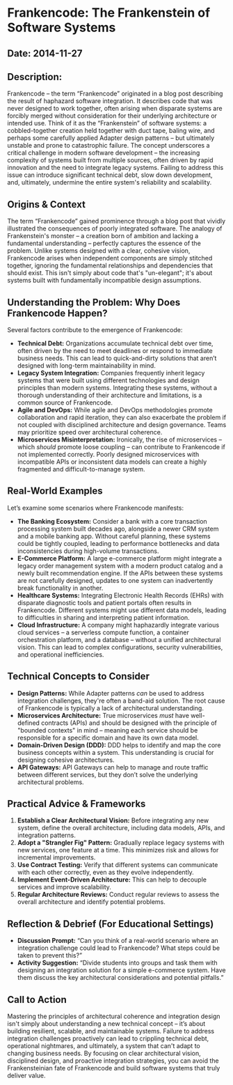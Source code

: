 # Frankencode: The Frankenstein of Software Systems

## Date: 2014-11-27

## Description:

Frankencode – the term “Frankencode” originated in a blog post describing the result of haphazard software integration. It describes code that was never designed to work together, often arising when disparate systems are forcibly merged without consideration for their underlying architecture or intended use. Think of it as the “Frankenstein” of software systems: a cobbled-together creation held together with duct tape, baling wire, and perhaps some carefully applied Adapter design patterns – but ultimately unstable and prone to catastrophic failure. The concept underscores a critical challenge in modern software development – the increasing complexity of systems built from multiple sources, often driven by rapid innovation and the need to integrate legacy systems. Failing to address this issue can introduce significant technical debt, slow down development, and, ultimately, undermine the entire system's reliability and scalability.

## Origins & Context

The term “Frankencode” gained prominence through a blog post that vividly illustrated the consequences of poorly integrated software. The analogy of Frankenstein's monster – a creation born of ambition and lacking a fundamental understanding – perfectly captures the essence of the problem. Unlike systems designed with a clear, cohesive vision, Frankencode arises when independent components are simply stitched together, ignoring the fundamental relationships and dependencies that should exist. This isn't simply about code that's "un-elegant"; it's about systems built with fundamentally incompatible design assumptions.

## Understanding the Problem: Why Does Frankencode Happen?

Several factors contribute to the emergence of Frankencode:

- **Technical Debt:** Organizations accumulate technical debt over time, often driven by the need to meet deadlines or respond to immediate business needs. This can lead to quick-and-dirty solutions that aren’t designed with long-term maintainability in mind.
- **Legacy System Integration:** Companies frequently inherit legacy systems that were built using different technologies and design principles than modern systems. Integrating these systems, without a thorough understanding of their architecture and limitations, is a common source of Frankencode.
- **Agile and DevOps:** While agile and DevOps methodologies promote collaboration and rapid iteration, they can also exacerbate the problem if not coupled with disciplined architecture and design governance. Teams may prioritize speed over architectural coherence.
- **Microservices Misinterpretation:** Ironically, the rise of microservices – which _should_ promote loose coupling – can contribute to Frankencode if not implemented correctly. Poorly designed microservices with incompatible APIs or inconsistent data models can create a highly fragmented and difficult-to-manage system.

## Real-World Examples

Let’s examine some scenarios where Frankencode manifests:

- **The Banking Ecosystem:** Consider a bank with a core transaction processing system built decades ago, alongside a newer CRM system and a mobile banking app. Without careful planning, these systems could be tightly coupled, leading to performance bottlenecks and data inconsistencies during high-volume transactions.
- **E-Commerce Platform:** A large e-commerce platform might integrate a legacy order management system with a modern product catalog and a newly built recommendation engine. If the APIs between these systems are not carefully designed, updates to one system can inadvertently break functionality in another.
- **Healthcare Systems:** Integrating Electronic Health Records (EHRs) with disparate diagnostic tools and patient portals often results in Frankencode. Different systems might use different data models, leading to difficulties in sharing and interpreting patient information.
- **Cloud Infrastructure:** A company might haphazardly integrate various cloud services – a serverless compute function, a container orchestration platform, and a database – without a unified architectural vision. This can lead to complex configurations, security vulnerabilities, and operational inefficiencies.

## Technical Concepts to Consider

- **Design Patterns:** While Adapter patterns _can_ be used to address integration challenges, they're often a band-aid solution. The root cause of Frankencode is typically a lack of architectural understanding.
- **Microservices Architecture:** True microservices _must_ have well-defined contracts (APIs) and should be designed with the principle of "bounded contexts" in mind – meaning each service should be responsible for a specific domain and have its own data model.
- **Domain-Driven Design (DDD):** DDD helps to identify and map the core business concepts within a system. This understanding is crucial for designing cohesive architectures.
- **API Gateways:** API Gateways can help to manage and route traffic between different services, but they don’t solve the underlying architectural problems.

## Practical Advice & Frameworks

1. **Establish a Clear Architectural Vision:** Before integrating any new system, define the overall architecture, including data models, APIs, and integration patterns.
2. **Adopt a "Strangler Fig" Pattern:** Gradually replace legacy systems with new services, one feature at a time. This minimizes risk and allows for incremental improvements.
3. **Use Contract Testing:** Verify that different systems can communicate with each other correctly, even as they evolve independently.
4. **Implement Event-Driven Architecture:** This can help to decouple services and improve scalability.
5. **Regular Architecture Reviews:** Conduct regular reviews to assess the overall architecture and identify potential problems.

## Reflection & Debrief (For Educational Settings)

- **Discussion Prompt:** “Can you think of a real-world scenario where an integration challenge could lead to Frankencode? What steps could be taken to prevent this?”
- **Activity Suggestion:** “Divide students into groups and task them with designing an integration solution for a simple e-commerce system. Have them discuss the key architectural considerations and potential pitfalls.”

## Call to Action

Mastering the principles of architectural coherence and integration design isn't simply about understanding a new technical concept – it’s about building resilient, scalable, and maintainable systems. Failure to address integration challenges proactively can lead to crippling technical debt, operational nightmares, and ultimately, a system that can't adapt to changing business needs. By focusing on clear architectural vision, disciplined design, and proactive integration strategies, you can avoid the Frankensteinian fate of Frankencode and build software systems that truly deliver value.

```

```
